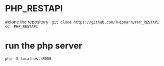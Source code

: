 # PHP_RESTAPI
#clone the repository
`` git clone https://github.com/THISmann/PHP_RESTAPI``
`` cd  PHP_RESTAPI ``

# run the php server 
`` php -S localhost:8000 ``


